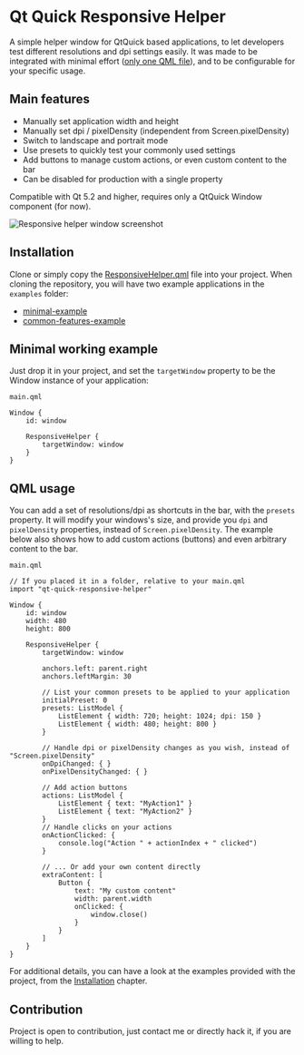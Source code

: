 # Qt Quick Responsive Helper
A simple helper window for QtQuick based applications, to let developers test different resolutions and dpi settings easily. It was made to be integrated with minimal effort ([only one QML file](ResponsiveHelper.qml)), and to be configurable for your specific usage.

## Main features ##
- Manually set application width and height
- Manually set dpi / pixelDensity (independent from Screen.pixelDensity)
- Switch to landscape and portrait mode
- Use presets to quickly test your commonly used settings
- Add buttons to manage custom actions, or even custom content to the bar
- Can be disabled for production with a single property

Compatible with Qt 5.2 and higher, requires only a QtQuick Window component (for now).

![Responsive helper window screenshot](http://i.imgur.com/SQZYz9U.png)

## Installation ##
Clone or simply copy the [ResponsiveHelper.qml](ResponsiveHelper.qml) file into your project.
When cloning the repository, you will have two example applications in the `examples` folder:
- [minimal-example](examples/minimal-example/main.qml)
- [common-features-example](examples/common-features-example/main.qml)

## Minimal working example ##
Just drop it in your project, and set the `targetWindow` property to be the Window instance of your application:

`main.qml`
```
Window {
    id: window

    ResponsiveHelper {
        targetWindow: window
    }
}
```

## QML usage ##
You can add a set of resolutions/dpi as shortcuts in the bar, with the `presets` property. It will modify your windows's size, and provide you `dpi` and `pixelDensity` properties, instead of `Screen.pixelDensity`.
The example below also shows how to add custom actions (buttons) and even arbitrary content to the bar.

`main.qml`
```
// If you placed it in a folder, relative to your main.qml
import "qt-quick-responsive-helper"

Window {
    id: window
    width: 480
    height: 800

    ResponsiveHelper {
        targetWindow: window

        anchors.left: parent.right
        anchors.leftMargin: 30

        // List your common presets to be applied to your application
        initialPreset: 0        
        presets: ListModel {
            ListElement { width: 720; height: 1024; dpi: 150 }
            ListElement { width: 480; height: 800 }
        }

        // Handle dpi or pixelDensity changes as you wish, instead of "Screen.pixelDensity"
        onDpiChanged: { }
        onPixelDensityChanged: { }
        
        // Add action buttons
        actions: ListModel {
            ListElement { text: "MyAction1" }
            ListElement { text: "MyAction2" }
        }        
        // Handle clicks on your actions
        onActionClicked: {
            console.log("Action " + actionIndex + " clicked")
        }
        
        // ... Or add your own content directly
        extraContent: [
            Button {
                text: "My custom content"
                width: parent.width
                onClicked: {
                    window.close()
                }
            }
        ]        
    }
}
```

For additional details, you can have a look at the examples provided with the project, from the [Installation](#installation) chapter.

## Contribution ##
Project is open to contribution, just contact me or directly hack it, if you are willing to help.
